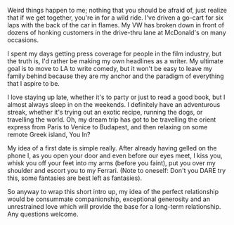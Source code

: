 Weird things happen to me; nothing that you should be afraid of, just realize that if we get together, you're in for a wild ride. I've driven a go-cart for six laps with the back of the car in flames. My VW has broken down in front of dozens of honking customers in the drive-thru lane at McDonald's on many occasions.

I spent my days getting press coverage for people in the film industry, but the truth is, I'd rather be making my own headlines as a writer. My ultimate goal is to move to LA to write comedy, but it won't be easy to leave my family behind because they are my anchor and the paradigm of everything that I aspire to be.

I love staying up late, whether it's to party or just to read a good book, but I almost always sleep in on the weekends. I definitely have an adventurous streak, whether it's trying out an exotic recipe, running the dogs, or travelling the world. Oh, my dream trip has got to be travelling the orient express from Paris to Venice to Budapest, and then relaxing on some remote Greek island, You In?

My idea of a first date is simple really. After already having gelled on the phone I, as you open your door and even before our eyes meet, I kiss you, whisk you off your feet into my arms (before you faint), put you over my shoulder and escort you to my Ferrari. (Note to oneself: Don't you DARE try this, some fantasies are best left as fantasies).

So anyway to wrap this short intro up, my idea of the perfect relationship would be consummate companionship, exceptional generosity and an unrestrained love which will provide the base for a long-term relationship. Any questions welcome.
